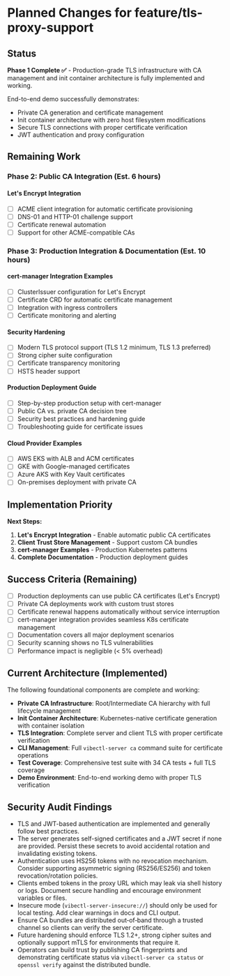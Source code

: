 # Planned Changes for feature/tls-proxy-support

## Status
**Phase 1 Complete ✅** - Production-grade TLS infrastructure with CA management and init container architecture is fully implemented and working.

End-to-end demo successfully demonstrates:
- Private CA generation and certificate management
- Init container architecture with zero host filesystem modifications
- Secure TLS connections with proper certificate verification
- JWT authentication and proxy configuration

## Remaining Work

### Phase 2: Public CA Integration (Est. 6 hours)

#### Let's Encrypt Integration
- [ ] ACME client integration for automatic certificate provisioning
- [ ] DNS-01 and HTTP-01 challenge support
- [ ] Certificate renewal automation
- [ ] Support for other ACME-compatible CAs

### Phase 3: Production Integration & Documentation (Est. 10 hours)

#### cert-manager Integration Examples
- [ ] ClusterIssuer configuration for Let's Encrypt
- [ ] Certificate CRD for automatic certificate management
- [ ] Integration with ingress controllers
- [ ] Certificate monitoring and alerting

#### Security Hardening
- [ ] Modern TLS protocol support (TLS 1.2 minimum, TLS 1.3 preferred)
- [ ] Strong cipher suite configuration
- [ ] Certificate transparency monitoring
- [ ] HSTS header support

#### Production Deployment Guide
- [ ] Step-by-step production setup with cert-manager
- [ ] Public CA vs. private CA decision tree
- [ ] Security best practices and hardening guide
- [ ] Troubleshooting guide for certificate issues

#### Cloud Provider Examples
- [ ] AWS EKS with ALB and ACM certificates
- [ ] GKE with Google-managed certificates
- [ ] Azure AKS with Key Vault certificates
- [ ] On-premises deployment with private CA

## Implementation Priority

**Next Steps:**
1. **Let's Encrypt Integration** - Enable automatic public CA certificates
2. **Client Trust Store Management** - Support custom CA bundles
3. **cert-manager Examples** - Production Kubernetes patterns
4. **Complete Documentation** - Production deployment guides

## Success Criteria (Remaining)
- [ ] Production deployments can use public CA certificates (Let's Encrypt)
- [ ] Private CA deployments work with custom trust stores
- [ ] Certificate renewal happens automatically without service interruption
- [ ] cert-manager integration provides seamless K8s certificate management
- [ ] Documentation covers all major deployment scenarios
- [ ] Security scanning shows no TLS vulnerabilities
- [ ] Performance impact is negligible (< 5% overhead)

## Current Architecture (Implemented)

The following foundational components are complete and working:

- **Private CA Infrastructure**: Root/Intermediate CA hierarchy with full lifecycle management
- **Init Container Architecture**: Kubernetes-native certificate generation with container isolation
- **TLS Integration**: Complete server and client TLS with proper certificate verification
- **CLI Management**: Full `vibectl-server ca` command suite for certificate operations
- **Test Coverage**: Comprehensive test suite with 34 CA tests + full TLS coverage
- **Demo Environment**: End-to-end working demo with proper TLS verification
## Security Audit Findings
- TLS and JWT-based authentication are implemented and generally follow best practices.
- The server generates self-signed certificates and a JWT secret if none are provided. Persist these secrets to avoid accidental rotation and invalidating existing tokens.
- Authentication uses HS256 tokens with no revocation mechanism. Consider supporting asymmetric signing (RS256/ES256) and token revocation/rotation policies.
- Clients embed tokens in the proxy URL which may leak via shell history or logs. Document secure handling and encourage environment variables or files.
- Insecure mode (`vibectl-server-insecure://`) should only be used for local testing. Add clear warnings in docs and CLI output.
- Ensure CA bundles are distributed out‑of‑band through a trusted channel so clients can verify the server certificate.
- Future hardening should enforce TLS 1.2+, strong cipher suites and optionally support mTLS for environments that require it.
- Operators can build trust by publishing CA fingerprints and demonstrating certificate status via `vibectl-server ca status` or `openssl verify` against the distributed bundle.

